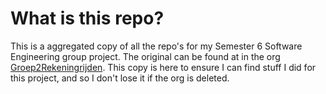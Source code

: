 # What is this repo?

This is a aggregated copy of all the repo's for my Semester 6 Software Engineering group project.
The original can be found at in the org [Groep2Rekeningrijden](https://github.com/orgs/Groep2Rekeningrijden/repositories).
This copy is here to ensure I can find stuff I did for this project, and so I don't lose it if the org is deleted.